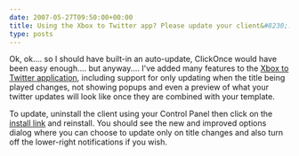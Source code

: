```yaml
---
date: 2007-05-27T09:50:00+00:00
title: Using the Xbox to Twitter app? Please update your client&#8230;.
type: posts
---
```

Ok, ok.... so I should have built-in an auto-update, ClickOnce would have been easy enough.... but anyway.... I've added many features to the [Xbox to Twitter application](http://www.duncanmackenzie.net/blog/connect-your-xbox-360-gamertag-to-twitter/), including support for only updating when the title being played changes, not showing popups and even a preview of what your twitter updates will look like once they are combined with your template.

To update, uninstall the client using your Control Panel then click on the [install link](http://www.duncanmackenzie.net/XboxToTwitter/Install/XboxTwitterInstaller.msi) and reinstall. You should see the new and improved options dialog where you can choose to update only on title changes and also turn off the lower-right notifications if you wish.
